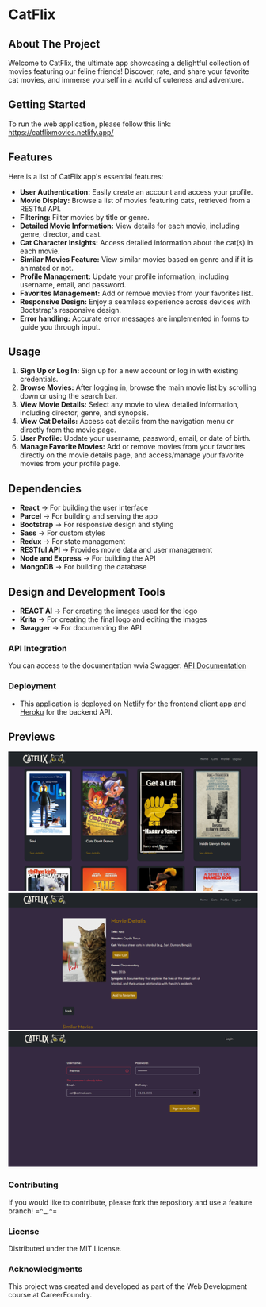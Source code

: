 # CatFlix

## About The Project
Welcome to CatFlix, the ultimate app showcasing a delightful collection of movies featuring our feline friends! Discover, rate, and share your favorite cat movies, and immerse yourself in a world of cuteness and adventure.

## Getting Started
To run the web application, please follow this link: https://catflixmovies.netlify.app/

## Features
Here is a list of CatFlix app's essential features:

- **User Authentication:** Easily create an account and access your profile.
- **Movie Display:** Browse a list of movies featuring cats, retrieved from a RESTful API.
- **Filtering:** Filter movies by title or genre.
- **Detailed Movie Information:** View details for each movie, including genre, director, and cast.
- **Cat Character Insights:** Access detailed information about the cat(s) in each movie.
- **Similar Movies Feature:** View similar movies based on genre and if it is animated or not.
- **Profile Management:** Update your profile information, including username, email, and password.
- **Favorites Management:** Add or remove movies from your favorites list.
- **Responsive Design:** Enjoy a seamless experience across devices with Bootstrap's responsive design.
- **Error handling:** Accurate error messages are implemented in forms to guide you through input.

## Usage
1. **Sign Up or Log In:** Sign up for a new account or log in with existing credentials.
2. **Browse Movies:** After logging in, browse the main movie list by scrolling down or using the search bar.
3. **View Movie Details:** Select any movie to view detailed information, including director, genre, and synopsis.
4. **View Cat Details:** Access cat details from the navigation menu or directly from the movie page.
5. **User Profile:** Update your username, password, email, or date of birth.
6. **Manage Favorite Movies:** Add or remove movies from your favorites directly on the movie details page, and access/manage your favorite movies from your profile page.

## Dependencies
- **React** → For building the user interface
- **Parcel** → For building and serving the app
- **Bootstrap** → For responsive design and styling
- **Sass** → For custom styles
- **Redux** → For state management
- **RESTful API** → Provides movie data and user management
- **Node and Express** → For building the API
- **MongoDB** → For building the database

## Design and Development Tools
- **REACT AI** → For creating the images used for the logo
- **Krita** → For creating the final logo and editing the images
- **Swagger** → For documenting the API

### API Integration
You can access to the documentation wvia Swagger: [API Documentation](https://catflix-99a985e6fffa.herokuapp.com/api-docs/)

### Deployment
- This application is deployed on [Netlify](https://catflixmovies.netlify.app) for the frontend client app and [Heroku](https://catflix-99a985e6fffa.herokuapp.com/) for the backend API.

## Previews
![screenshot CatFlix movies list](https://github.com/sophiefau/CatFlix-client/blob/main/src/img/screenshot_movies.png)
![screenshot CatFlix movie details](https://github.com/sophiefau/CatFlix-client/blob/main/src/img/screenshot_moviedetail.png)
![screenshot CatFlix signup page](https://github.com/sophiefau/CatFlix-client/blob/main/src/img/screenshot_signup.png)

### Contributing
If you would like to contribute, please fork the repository and use a feature branch! =^._.^=

### License
Distributed under the MIT License.

### Acknowledgments

This project was created and developed as part of the Web Development course at CareerFoundry.

